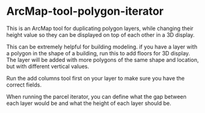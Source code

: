 # ArcMap-tool-polygon-iterator

This is an ArcMap tool for duplicating polygon layers, while changing their height value so they can be displayed on top of each other in a 3D display.

This can be extremely helpful for building modeling. if you have a layer with a polygon in the shape of a building, run this to add floors for 3D display. The layer will be added with more polygons of the same shape and location, but with different vertical values.

Run the add columns tool first on your layer to make sure you have the correct fields.

When running the parcel iterator, you can define what the gap between each layer would be and what the height of each layer should be.
